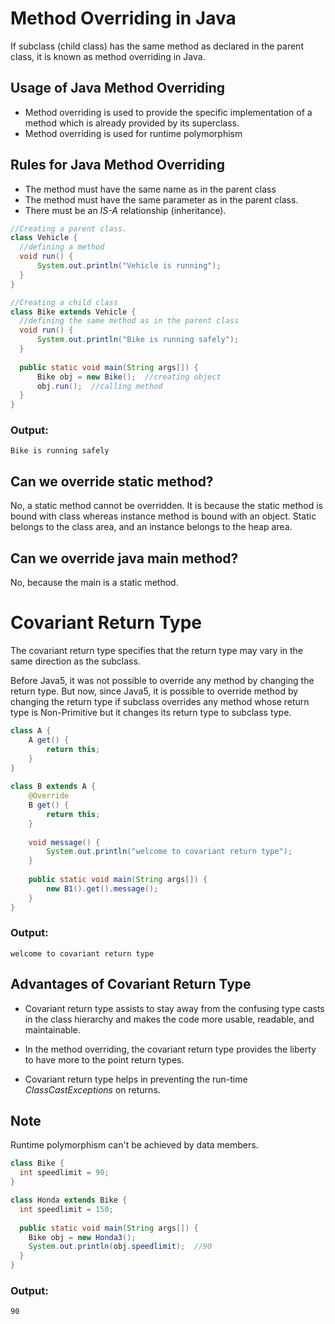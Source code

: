# Method Overriding in Java
If subclass (child class) has the same method as declared in the parent class, it is known as method overriding in Java.

## Usage of Java Method Overriding
- Method overriding is used to provide the specific implementation of a method which is already provided by its superclass.
- Method overriding is used for runtime polymorphism

## Rules for Java Method Overriding
- The method must have the same name as in the parent class
- The method must have the same parameter as in the parent class.
- There must be an *IS-A* relationship (inheritance).

```java
//Creating a parent class. 
class Vehicle {  
  //defining a method  
  void run() {
      System.out.println("Vehicle is running");
  }  
} 

//Creating a child class  
class Bike extends Vehicle {  
  //defining the same method as in the parent class  
  void run() { 
      System.out.println("Bike is running safely");
  }  
  
  public static void main(String args[]) {  
      Bike obj = new Bike();  //creating object  
      obj.run();  //calling method  
  }  
}  
```

### Output:
```
Bike is running safely
```

## Can we override static method?
No, a static method cannot be overridden. It is because the static method is bound with class whereas instance method is bound with an object. Static belongs to the class area, and an instance belongs to the heap area.

## Can we override java main method?
No, because the main is a static method.

# Covariant Return Type
The covariant return type specifies that the return type may vary in the same direction as the subclass.

Before Java5, it was not possible to override any method by changing the return type. But now, since Java5, it is possible to override method by changing the return type if subclass overrides any method whose return type is Non-Primitive but it changes its return type to subclass type.

```java
class A {    
    A get() {
        return this;
    }    
}    
    
class B extends A {    
    @Override  
    B get() {
        return this;
    }   
    
    void message() { 
        System.out.println("welcome to covariant return type");
    }    
    
    public static void main(String args[]) {    
        new B1().get().message();    
    }    
}    
```

### Output:
```
welcome to covariant return type
```

## Advantages of Covariant Return Type
- Covariant return type assists to stay away from the confusing type casts in the class hierarchy and makes the code more usable, readable, and maintainable.

- In the method overriding, the covariant return type provides the liberty to have more to the point return types.

- Covariant return type helps in preventing the run-time *ClassCastExceptions* on returns.


## Note
Runtime polymorphism can't be achieved by data members.

```java
class Bike {  
  int speedlimit = 90;  
}  

class Honda extends Bike {  
  int speedlimit = 150;  
  
  public static void main(String args[]) {  
    Bike obj = new Honda3();  
    System.out.println(obj.speedlimit);  //90  
  } 
}
```

### Output:
```
90
```
